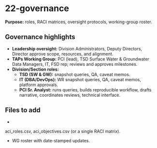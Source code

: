 ﻿# 22-governance

**Purpose:** roles, RACI matrices, oversight protocols, working-group roster.

## Governance highlights
- **Leadership oversight:** Division Administrators, Deputy Directors, Director approve scope, resources, and alignment.
- **TAPs Working Group:** PCI (lead), TSD Surface Water & Groundwater Data Managers, IT, FSD rep; reviews and approves milestones.
- **Division/Section roles:**
  - **TSD (SW & GW):** snapshot queries, QA, caveat memos.
  - **IT (DBA/DevOps):** WR snapshot queries, QA, caveat memos, platform approvals.
  - **PCI Sr. Analyst:** runs queries, builds reproducible workflow, drafts narrative, coordinates reviews, technical interface.

## Files to add
- aci_roles.csv, aci_objectives.csv (or a single RACI matrix).
- WG roster with date-stamped updates.
